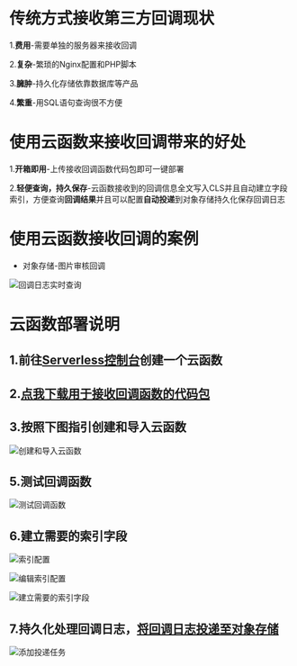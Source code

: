 # 传统方式接收第三方回调现状

1.**费用**-需要单独的服务器来接收回调  

2.**复杂**-繁琐的Nginx配置和PHP脚本  

3.**臃肿**-持久化存储依靠数据库等产品  

4.**繁重**-用SQL语句查询很不方便

# 使用云函数来接收回调带来的好处

1.**开箱即用**-上传接收回调函数代码包即可一键部署

2.**轻便查询，持久保存**-云函数接收到的回调信息全文写入CLS并且自动建立字段索引，方便查询**回调结果**并且可以配置**自动投递**到对象存储持久化保存回调日志

# 使用云函数接收回调的案例

- 对象存储-图片审核回调

![回调日志实时查询](https://sls-1252458796.cos.ap-guangzhou.myqcloud.com/WebFunc-php7-receive_callback/img/%E5%9B%9E%E8%B0%83%E6%97%A5%E5%BF%97%E5%AE%9E%E6%97%B6%E6%9F%A5%E8%AF%A2.png?imageView2/2/w/1620)

# 云函数部署说明

## 1.前往[Serverless控制台](https://console.cloud.tencent.com/scf/list)创建一个云函数

## 2.[点我下载用于接收回调函数的代码包](https://sls-1252458796.cos.ap-guangzhou.myqcloud.com/%E6%8E%A5%E6%94%B6%E7%AC%AC%E4%B8%89%E6%96%B9%E5%9B%9E%E8%B0%83%E5%87%BD%E6%95%B0%E4%BB%A3%E7%A0%81%E5%8C%85-PHP.zip)

## 3.按照下图指引创建和导入云函数

![创建和导入云函数](https://sls-1252458796.cos.ap-guangzhou.myqcloud.com/WebFunc-php7-receive_callback/img/%E5%88%9B%E5%BB%BA%E5%92%8C%E5%AF%BC%E5%85%A5%E4%BA%91%E5%87%BD%E6%95%B0.png?imageView2/2/w/1620)

## 5.测试回调函数

![测试回调函数](https://sls-1252458796.cos.ap-guangzhou.myqcloud.com/WebFunc-php7-receive_callback/img/%E6%B5%8B%E8%AF%95%E5%9B%9E%E8%B0%83%E5%87%BD%E6%95%B0.png?imageView2/2/w/1620)

## 6.建立需要的索引字段

![索引配置](https://sls-1252458796.cos.ap-guangzhou.myqcloud.com/WebFunc-php7-receive_callback/img/%E7%B4%A2%E5%BC%95%E9%85%8D%E7%BD%AE.png?imageView2/2/w/1620)

![编辑索引配置](https://sls-1252458796.cos.ap-guangzhou.myqcloud.com/WebFunc-php7-receive_callback/img/%E7%BC%96%E8%BE%91%E7%B4%A2%E5%BC%95%E9%85%8D%E7%BD%AE.png?imageView2/2/w/1620)

![建立需要的索引字段](https://sls-1252458796.cos.ap-guangzhou.myqcloud.com/WebFunc-php7-receive_callback/img/%E5%BB%BA%E7%AB%8B%E9%9C%80%E8%A6%81%E7%9A%84%E7%B4%A2%E5%BC%95%E5%AD%97%E6%AE%B5.png?imageView2/2/w/1620)

## 7.持久化处理回调日志，[将回调日志投递至对象存储](https://console.cloud.tencent.com/cls/shipper/cos)

![添加投递任务](https://sls-1252458796.cos.ap-guangzhou.myqcloud.com/WebFunc-php7-receive_callback/img/%E6%B7%BB%E5%8A%A0%E6%8A%95%E9%80%92%E4%BB%BB%E5%8A%A1.png?imageView2/2/w/1620)
